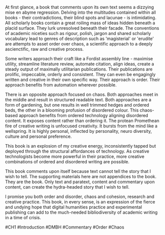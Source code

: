 At first glance, a book that comments upon its own text seems a dizzying mise en abyme regression. Delving into the multitudes contained within all books - their contradictions, their blind spots and lacunae - is intimidating. All scholarly books contain a great roiling mass of ideas hidden beneath a placid surface. They lurk unresolved beneath their facade. The conventions of academic niceties such as rigour, polish, jargon and shared scholarly vocabulary lead to genres of description such as 'magisterial' or 'erudite' are attempts to asset order over chaos, a scientific approach to a deeply ascienctific, raw and creative process.

Some writers approach their craft like a Fordist assembly line - maximise utility, streamline literature review, automate citation, align ideas, create a steady output of maximally utilitarian publications. Their publications are prolific, impeccable, orderly and consistent. They can even be engagingly written and creative in their own specific way. Their approach is order. Their approach benefits from automation wherever possible.

There is an opposite approach focused on chaos. Both approaches meet in the middle and result in structured readable text. Both approaches are a form of gardening, but one results in well trimmed hedges and ordered beds, the other in a blooming profusion of disordered colour. This chaos-based approach benefits from ordered technology aligning disordered content. It exposes content rather than ordering it. The protean Promethean fire of creative writing is unfocused creativity. It bursts from the mind like a wellspring. It is highly personal, inflected by personality, neuro diversity, culture and personal preference.

This book is an explosion of my creative energy, inconsistently tapped but deployed through the structural affordances of technology. As creative technologists become more powerful in their practice, more creative combinations of ordered and disordered writing are possible.

This book comments upon itself because text cannot tell the story that I wish to tell. The supporting materials here are not appendices to the book. They are the book. Only text and paratext, content and commentary upon content, can create the hydra-headed story that I wish to tell.

I promise you both order and disorder, chaos and cohesion, research and creative practice. This book, in every sense, is an expression of the fierce and undying hope that digital humanities practice and experimental publishing can add to the much-needed bibliodiversity of academic writing in a time of crisis.

#CH1 #Introduction #DMBH #Commentary #Order #Chaos